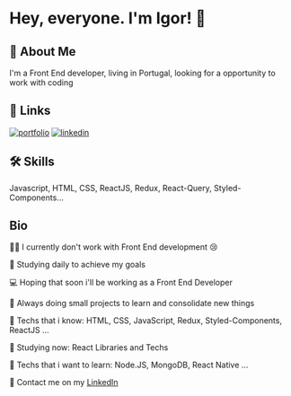 # Hey, everyone. I'm Igor! 👋


## 🚀 About Me
I'm a Front End developer, living in Portugal, looking for a opportunity to work with coding


## 🔗 Links
[![portfolio](https://img.shields.io/badge/my_portfolio-000?style=for-the-badge&logo=ko-fi&logoColor=white)](https://github.com/igordev96?tab=repositories)
[![linkedin](https://img.shields.io/badge/linkedin-0A66C2?style=for-the-badge&logo=linkedin&logoColor=white)](https://www.linkedin.com/in/igordev96/)

## 🛠 Skills
Javascript, HTML, CSS, ReactJS, Redux, React-Query, Styled-Components...


## Bio
👩‍💻 I currently don't work with Front End development 😢

📖 Studying daily to achieve my goals

💻 Hoping that soon i'll be working as a Front End Developer

🔨 Always doing small projects to learn and consolidate new things

🎉 Techs that i know: HTML, CSS, JavaScript, Redux, Styled-Components, ReactJS ...

🤩 Studying now: React Libraries and Techs

🔭 Techs that i want to learn: Node.JS, MongoDB, React Native ...

📢 Contact me on my [LinkedIn](https://www.linkedin.com/in/igordev96/) 
